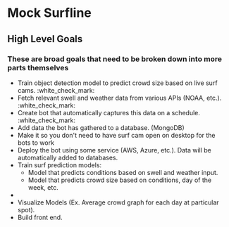 <h1>Mock Surfline</h1>

<h2>High Level Goals</h2>
<h3>These are broad goals that need to be broken down into more parts themselves</h3>

<ul>
    <li>Train object detection model to predict crowd size based on live surf cams. :white_check_mark:</li>
    <li>Fetch relevant swell and weather data from various APIs (NOAA, etc.). :white_check_mark:</li>
    <li>Create bot that automatically captures this data on a schedule.
    :white_check_mark:</li>
    <li>Add data the bot has gathered to a database. (MongoDB)</li>
    <li>Make it so you don't need to have surf cam open on desktop for the bots to work</li>
    <li>Deploy the bot using some service (AWS, Azure, etc.). Data will be automatically added to databases.</li>
    <li>Train surf prediction models:
        <ul>
            <li>Model that predicts conditions based on swell and weather input.</li>
            <li>Model that predicts crowd size based on conditions, day of the week, etc.</li>
        </ul>
    <li>
    <li>Visualize Models (Ex. Average crowd graph for each day at particular spot).</li>
    <li>Build front end.</li>